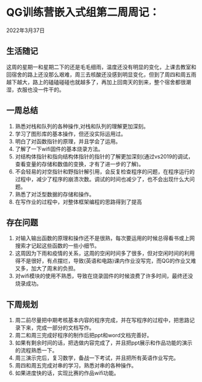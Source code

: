 # QG训练营嵌入式组第二周周记：
2022年3月37日

## 生活随记

​	这周的星期一和星期二下的还是毛毛细雨，温度还没有明显的变化，上课去教室和回宿舍的路上还没那么艰难，周三去核酸还没感到明显变化，但到了周四和周五雨越下越大，路上的磕磕碰碰也就越多了，再加上回南天的到来，整个宿舍都很潮湿，衣服也没一件干的。

## 一周总结

1. 熟悉对栈和队列的各种操作,对栈和队列的理解更加深刻。
2. 学习了图形库的基本操作，但还没实际运用过。
3.  明白了对函数指针的原理，并且学会了运用。
4. 了解了一下wifi固件的基本烧录方法。
5. 对结构体指针和指向结构体指针的指针的了解更加深刻(通过vs2019的调试，查看变量的存储和数值的变换，才有了进一步的了解)。
6. 不会轻易的对空指针和野指针解引用，会反复检查程序的问题，在程序运行的过程中，减少了程序的崩溃次数。调试的时间也减少了，也不会出现什么大问题。
7. 熟悉了对泛型数据的存储和操作。
8. 在写作业的过程中，对整体框架编程的思路得到了提高

## 存在问题

1. 对输入输出函数的原理和操作还不是很熟，每次要运用的时候总得看书或上网搜索才记起这些函数的一些小细节。
2. 这周因为下雨和疫情的关系，这周的空闲时间多了很多，但对空闲时间的利用得不是很好，有点摆烂，导致(英语和电路)课内作业没写完，而QG的作业又难又多，加大了周末的负担。
3. 对wifi模块的使用不熟悉，导致在烧录固件的时候浪费了许多时间，最终还没烧录成功。

## 下周规划

1. 周二前尽量把中期考核基本内容的程序完成，并在写程序的过程中，把思路记录下来，完成一部分的文档写作。
2. 周二和周三完成好程序的制作后把ppt和word文档完善好。
3. 如果有剩余时间的话，把选做内容完成了，并且把ppt展示和作品功能的演示的流程熟悉一下。
4. 周三演示完后，复习数学，备战一下考试，并且把所有英语作业写完。
5. 周四和周五完成对串的学习，熟悉对串的各种操作。
6. 如果进度快的话，实现比赛的作品wifi功能。

